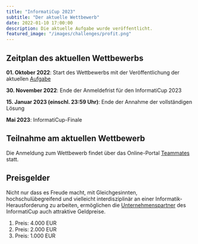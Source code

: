 ```yaml
---
title: "InformatiCup 2023"
subtitle: "Der aktuelle Wettbewerb"
date: 2022-01-10 17:00:00
description: Die aktuelle Aufgabe wurde veröffentlicht.
featured_image: "/images/challenges/profit.png"
---
```


## Zeitplan des aktuellen Wettbewerbs

**01\. Oktober 2022**: Start des Wettbewerbs mit der Veröffentlichung der aktuellen [Aufgabe](https://github.com/informatiCup/informatiCup2023/blob/main/informatiCup%202023%20-%20Profit!.pdf)

**30\. November 2022**: Ende der Anmeldefrist für den InformatiCup 2023

**15\. Januar 2023 (einschl. 23:59 Uhr)**: Ende der Annahme der vollständigen Lösung

**Mai 2023**: InformatiCup-Finale

## Teilnahme am aktuellen Wettbewerb

Die Anmeldung zum Wettbewerb findet über das Online-Portal [Teammates](https://teams.informaticup.de/) statt.

## Preisgelder

Nicht nur dass es Freude macht, mit Gleichgesinnten, hochschulübegreifend und vielleicht interdisziplinär an einer Informatik-Herausforderung zu arbeiten, ermöglichen die [Unternehmenspartner](/sponsors) des InformatiCup auch attraktive Geldpreise.

1. Preis: 4.000 EUR
2. Preis: 2.000 EUR
3. Preis: 1.000 EUR
